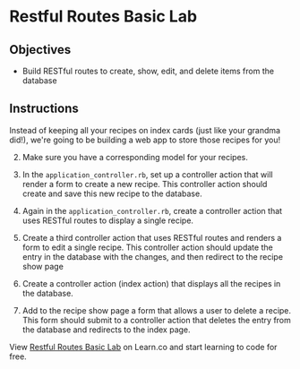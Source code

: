 # Restful Routes Basic Lab

## Objectives

- Build RESTful routes to create, show, edit, and delete items from the
  database

## Instructions

Instead of keeping all your recipes on index cards (just like your grandma
did!), we're going to be building a web app to store those recipes for you!

<!-- 1.  Create a new table in the database to store the recipes. Recipes should have
    a `name`, `ingredients` (which can be written as one string containing all the
    ingredients), and `cook_time`. -->

2.  Make sure you have a corresponding model for your recipes.

3.  In the `application_controller.rb`, set up a controller action that will
    render a form to create a new recipe. This controller action should create and
    save this new recipe to the database.

4.  Again in the `application_controller.rb`, create a controller action that
    uses RESTful routes to display a single recipe.

5.  Create a third controller action that uses RESTful routes and renders a form
    to edit a single recipe. This controller action should update the entry in the
    database with the changes, and then redirect to the recipe show page

6.  Create a controller action (index action) that displays all the recipes in
    the database.

7.  Add to the recipe show page a form that allows a user to delete a recipe.
    This form should submit to a controller action that deletes the entry from the
    database and redirects to the index page.

<p data-visibility='hidden'>View <a href='https://learn.co/lessons/sinatra-restful-routes-lab' title='Restful Routes Basic Lab'>Restful Routes Basic Lab</a> on Learn.co and start learning to code for free.</p>
